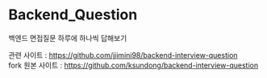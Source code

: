 # Backend_Question
백엔드 면접질문 하루에 하나씩 답해보기

관련 사이트 : https://github.com/jjimini98/backend-interview-question                                                          
fork 원본 사이트 : https://github.com/ksundong/backend-interview-question                                                                      
